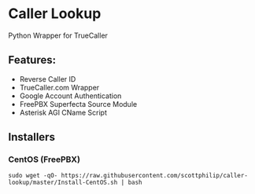 # Caller Lookup

Python Wrapper for TrueCaller

## Features:

 * Reverse Caller ID
 * TrueCaller.com Wrapper 
 * Google Account Authentication
 * FreePBX Superfecta Source Module 
 * Asterisk AGI CName Script 

## Installers

### CentOS (FreePBX)

```
sudo wget -qO- https://raw.githubusercontent.com/scottphilip/caller-lookup/master/Install-CentOS.sh | bash
```

